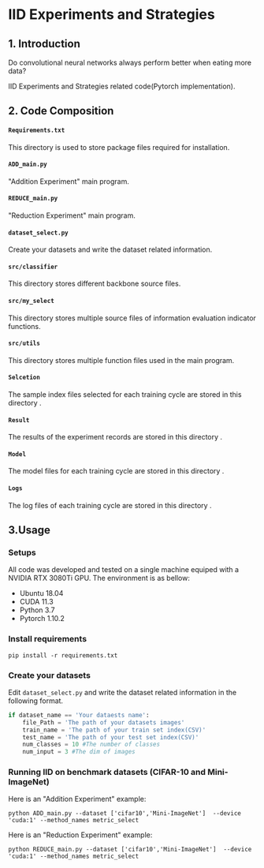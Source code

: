 # IID Experiments and Strategies

## 1. Introduction
Do convolutional neural networks always perform better when eating more data? 

IID Experiments and Strategies related code(Pytorch implementation).

## 2. Code Composition
#### `Requirements.txt`

This directory is used to store package files required for installation.

#### `ADD_main.py`

"Addition Experiment"   main program.

#### `REDUCE_main.py`

"Reduction Experiment"  main program.

#### `dataset_select.py`

Create your datasets and write the dataset related information.

#### `src/classifier`

This directory stores different backbone source files.

#### `src/my_select`

This directory stores multiple source files of information evaluation indicator functions.

#### `src/utils`

This directory stores multiple function files used in the main program.

#### `Selcetion`

The sample index files selected for each training cycle are stored in this directory .

#### `Result`

The results of the experiment records are stored in this directory .

#### `Model`

The model files for each training cycle are stored in this directory .

#### `Logs`

The log files of each training cycle are stored in this directory .

## 3.Usage

### Setups

  All code was developed and tested on a single machine equiped with a  NVIDIA RTX 3080Ti GPU. The environment is as bellow:  

- Ubuntu 18.04
- CUDA 11.3
- Python 3.7
- Pytorch 1.10.2

### Install requirements

```
pip install -r requirements.txt
```

### Create your datasets

Edit `dataset_select.py` and write the dataset related information in the following format.

```python
if dataset_name == 'Your dataests name':
    file_Path = 'The path of your datasets images'
    train_name = 'The path of your train set index(CSV)'
    test_name = 'The path of your test set index(CSV)'
    num_classes = 10 #The number of classes
    num_input = 3 #The dim of images
```

### Running IID on benchmark datasets (CIFAR-10 and Mini-ImageNet)

Here is an "Addition Experiment" example: 

```
python ADD_main.py --dataset ['cifar10','Mini-ImageNet']  --device 'cuda:1' --method_names metric_select
```

Here is an "Reduction Experiment" example: 

```
python REDUCE_main.py --dataset ['cifar10','Mini-ImageNet']  --device 'cuda:1' --method_names metric_select
```

